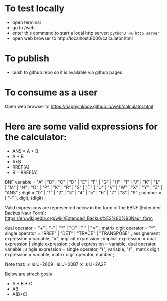 # To test locally

* open terminal
* go to <folder that contains this github repo>/web
* enter this command to start a local http server: `python3 -m http.server`
* open web browser to http://localhost:8000/calculator.html

# To publish

* push to github repo so it is available via github pages

# To consume as a user

Open web browser to https://happyinkboy.github.io/web/calculator.html

# Here are some valid expressions for the calculator:

* ANS = A + B
* A + B
* A*B
* RREF(A)
* B = RREF(A)

BNF
variable = "A" | "B" | "C" | "D" | "E" | "F" | "G" | "H" | "I" | "J" | "K" | "L" | "M" | "N" | "O" | "P" | "K" | "R" | "S" | "T" | "U" | "V" | "W" | "X" | "Y" | "Z" | "ANS" ;
digit = "0" | "1" | "2" | "3" | "4" | "5" | "6" | "7" | "8" | "9" ;
number = [ "-" ], digit, {digit} ;


Valid expressions are represented below in the form of the EBNF (Extended Backus Naur Form): https://en.wikipedia.org/wiki/Extended_Backus%E2%80%93Naur_form

dual operator = "+" | "-" | "*" | "☉" | "·" | "⨯" ;
matrix digit operator = "^" ;
single operator = "RREF" | "DET" | "TRACE" | "TRANSPOSE" ;
assignement expression = variable, "=", implicit expression ;
implicit expression = dual expression | single expression ;
dual expression = variable, dual operator, variable ; 
single expression = single operator, "(", variable, ")" ;
matrix digit expression = variable, matrix digit operator, number ;

Note that:
☉ is U+2609
· is U+00B7
⨯ is U+2A2F

Below are strech goals
* A + B + C
* AB
* A(B+C)
